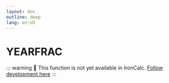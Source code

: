 ```yaml
---
layout: doc
outline: deep
lang: en-US
---
```


# YEARFRAC

::: warning
🚧 This function is not yet available in IronCalc.
[Follow development here](https://github.com/ironcalc/IronCalc/labels/Functions)
:::